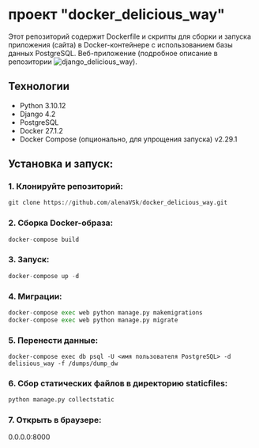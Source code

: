 # проект "docker_delicious_way" 
Этот репозиторий содержит Dockerfile и скрипты для сборки и запуска приложения (сайта) в Docker-контейнере с использованием базы данных PostgreSQL.
Веб-приложение (подробное описание в репозитории ![django_delicious_way](https://github.com/alenaVSk/django_delicious_way)).
## Технологии
* Python 3.10.12
* Django  4.2
* PostgreSQL 
* Docker 27.1.2
* Docker Compose (опционально, для упрощения запуска) v2.29.1
## Установка и запуск:
### 1. Клонируйте репозиторий:
```python
git clone https://github.com/alenaVSk/docker_delicious_way.git
```
### 2. Сборка Docker-образа:
```python
docker-compose build
```
### 3. Запуск:
```python
docker-compose up -d
```
### 4. Миграции:
```python
docker-compose exec web python manage.py makemigrations
docker-compose exec web python manage.py migrate
```
### 5. Перенести данные:
```
docker-compose exec db psql -U <имя пользователя PostgreSQL> -d delisious_way -f /dumps/dump_dw
```
### 6. Сбор статических файлов в директорию staticfiles:
```python
python manage.py collectstatic
```
### 7. Открыть в браузере:
0.0.0.0:8000


